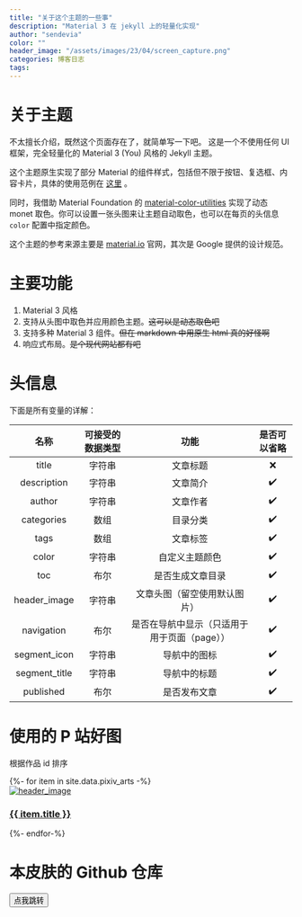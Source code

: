 ```yaml
---
title: "关于这个主题的一些事"
description: "Material 3 在 jekyll 上的轻量化实现"
author: "sendevia"
color: ""
header_image: "/assets/images/23/04/screen_capture.png"
categories: 博客日志
tags:
---
```


# 关于主题

不太擅长介绍，既然这个页面存在了，就简单写一下吧。 这是一个不使用任何 UI 框架，完全轻量化的 Material 3 (You) 风格的 Jekyll 主题。

这个主题原生实现了部分 Material 的组件样式，包括但不限于按钮、复选框、内容卡片，具体的使用范例在 [这里](/components.html) 。

同时，我借助 Material Foundation 的 [material-color-utilities](https://github.com/material-foundation/material-color-utilities) 实现了动态 monet 取色。你可以设置一张头图来让主题自动取色，也可以在每页的头信息 `color` 配置中指定颜色。

这个主题的参考来源主要是 [material.io](https://material.io) 官网，其次是 Google 提供的设计规范。

# 主要功能

1. Material 3 风格
2. 支持从头图中取色并应用颜色主题。~~这可以是动态取色吧~~
3. 支持多种 Material 3 组件。~~但在 markdown 中用原生 html 真的好怪啊~~
4. 响应式布局。~~是个现代网站都有吧~~

# 头信息

下面是所有变量的详解：

|     名称      | 可接受的数据类型 |                          功能                          | 是否可以省略 |
| :-----------: | :--------------: | :----------------------------------------------------: | :----------: |
|     title     |      字符串      |                        文章标题                        |      ❌      |
|  description  |      字符串      |                        文章简介                        |      ✔️      |
|    author     |      字符串      |                        文章作者                        |      ✔️      |
|  categories   |       数组       |                        目录分类                        |      ✔️      |
|     tags      |       数组       |                        文章标签                        |      ✔️      |
|     color     |      字符串      |                     自定义主题颜色                     |      ✔️      |
|      toc      |       布尔       |                    是否生成文章目录                    |      ✔️      |
| header_image  |      字符串      |              文章头图（留空使用默认图片）              |      ✔️      |
|  navigation   |       布尔       |      是否在导航中显示（只适用于用于页面（page））      |      ✔️      |
| segment_icon  |      字符串      |                      导航中的图标                      |      ✔️      |
| segment_title |      字符串      |                      导航中的标题                      |      ✔️      |
|   published   |       布尔       |                      是否发布文章                      |      ✔️      |

# 使用的 P 站好图

根据作品 id 排序

<div id="about-pt4-pixiv-gallery">
  {%- for item in site.data.pixiv_arts -%}
  <a href="https://pixiv.net/artworks/{{ item.id }}" style="width: 240px">
    <div class="mcd" spec="focus">
      <img src="/assets/images/{{ item.id }}_p0.webp" alt="header_image" loading="lazy"/>
      <div class="mcd-supporting">
        <h3>{{ item.title }}</h3>
      </div>
    </div>
  </a>
  {%- endfor-%}
</div>

# 本皮肤的 Github 仓库

<div>
  <a href="https://github.com/Sendevia/jekyll-theme-m3"><button class="mbt" spec="tonal">点我跳转</button></a>
</div>
